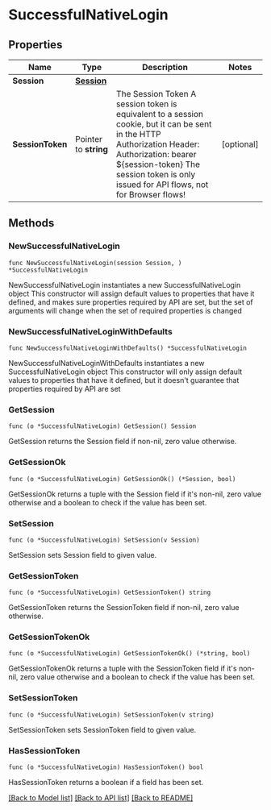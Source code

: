 # SuccessfulNativeLogin

## Properties

Name | Type | Description | Notes
------------ | ------------- | ------------- | -------------
**Session** | [**Session**](Session.md) |  | 
**SessionToken** | Pointer to **string** | The Session Token  A session token is equivalent to a session cookie, but it can be sent in the HTTP Authorization Header:  Authorization: bearer ${session-token}  The session token is only issued for API flows, not for Browser flows! | [optional] 

## Methods

### NewSuccessfulNativeLogin

`func NewSuccessfulNativeLogin(session Session, ) *SuccessfulNativeLogin`

NewSuccessfulNativeLogin instantiates a new SuccessfulNativeLogin object
This constructor will assign default values to properties that have it defined,
and makes sure properties required by API are set, but the set of arguments
will change when the set of required properties is changed

### NewSuccessfulNativeLoginWithDefaults

`func NewSuccessfulNativeLoginWithDefaults() *SuccessfulNativeLogin`

NewSuccessfulNativeLoginWithDefaults instantiates a new SuccessfulNativeLogin object
This constructor will only assign default values to properties that have it defined,
but it doesn't guarantee that properties required by API are set

### GetSession

`func (o *SuccessfulNativeLogin) GetSession() Session`

GetSession returns the Session field if non-nil, zero value otherwise.

### GetSessionOk

`func (o *SuccessfulNativeLogin) GetSessionOk() (*Session, bool)`

GetSessionOk returns a tuple with the Session field if it's non-nil, zero value otherwise
and a boolean to check if the value has been set.

### SetSession

`func (o *SuccessfulNativeLogin) SetSession(v Session)`

SetSession sets Session field to given value.


### GetSessionToken

`func (o *SuccessfulNativeLogin) GetSessionToken() string`

GetSessionToken returns the SessionToken field if non-nil, zero value otherwise.

### GetSessionTokenOk

`func (o *SuccessfulNativeLogin) GetSessionTokenOk() (*string, bool)`

GetSessionTokenOk returns a tuple with the SessionToken field if it's non-nil, zero value otherwise
and a boolean to check if the value has been set.

### SetSessionToken

`func (o *SuccessfulNativeLogin) SetSessionToken(v string)`

SetSessionToken sets SessionToken field to given value.

### HasSessionToken

`func (o *SuccessfulNativeLogin) HasSessionToken() bool`

HasSessionToken returns a boolean if a field has been set.


[[Back to Model list]](../README.md#documentation-for-models) [[Back to API list]](../README.md#documentation-for-api-endpoints) [[Back to README]](../README.md)


